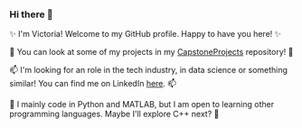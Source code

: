 ### Hi there 👋

✨ I'm Victoria! Welcome to my GitHub profile. Happy to have you here! ✨

🌱 You can look at some of my projects in my [CapstoneProjects](https://github.com/victoriadw/CapstoneProjects) repository! 🌱

📫 I'm looking for an role in the tech industry, in data science or something similar! You can find me on LinkedIn [here](https://www.linkedin.com/in/victoria-daramy-williams/). 📫

🔭 I mainly code in Python and MATLAB, but I am open to learning other programming languages. Maybe I'll explore C++ next? 🔭

<!--
**victoriadw/victoriadw** is a ✨ _special_ ✨ repository because its `README.md` (this file) appears on your GitHub profile.

Here are some ideas to get you started:

- 🔭 I’m currently working on ...
- 🌱 I’m currently learning Data Science with HyperionDev
- 👯 I’m looking to collaborate on ...
- 🤔 I’m looking for help with ...
- 💬 Ask me about ...
- 📫 How to reach me: ...
- 😄 Pronouns: She/her
- ⚡ Fun fact: ...
-->
